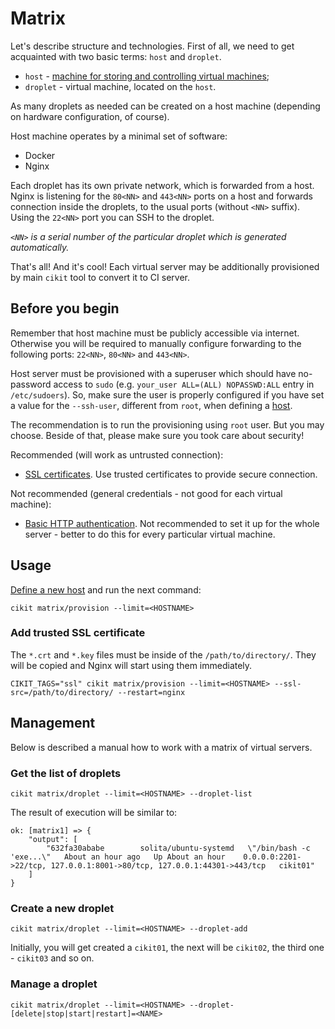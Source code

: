 # Matrix

Let's describe structure and technologies. First of all, we need to get acquainted with two basic terms: `host` and `droplet`.

- `host` - [machine for storing and controlling virtual machines](host);
- `droplet` - virtual machine, located on the `host`.

As many droplets as needed can be created on a host machine (depending on hardware configuration, of course).

Host machine operates by a minimal set of software:

- Docker
- Nginx

Each droplet has its own private network, which is forwarded from a host. Nginx is listening for the `80<NN>` and `443<NN>` ports on a host and forwards connection inside the droplets, to the usual ports (without `<NN>` suffix). Using the `22<NN>` port you can SSH to the droplet.

*`<NN>` is a serial number of the particular droplet which is generated automatically.*

That's all! And it's cool! Each virtual server may be additionally provisioned by main `cikit` tool to convert it to CI server.

## Before you begin

Remember that host machine must be publicly accessible via internet. Otherwise you will be required to manually configure forwarding to the following ports: `22<NN>`, `80<NN>` and `443<NN>`.

Host server must be provisioned with a superuser which should have no-password access to `sudo` (e.g. `your_user ALL=(ALL) NOPASSWD:ALL` entry in `/etc/sudoers`). So, make sure the user is properly configured if you have set a value for the `--ssh-user`, different from `root`, when defining a [host](../host).

The recommendation is to run the provisioning using `root` user. But you may choose. Beside of that, please make sure you took care about security!

Recommended (will work as untrusted connection):

- [SSL certificates](../../matrix/vars/ssl.yml#L3). Use trusted certificates to provide secure connection.

Not recommended (general credentials - not good for each virtual machine):

- [Basic HTTP authentication](../../matrix/vars/nginx.yml#L4-L12). Not recommended to set it up for the whole server - better to do this for every particular virtual machine.

## Usage

[Define a new host](../host) and run the next command:

```shell
cikit matrix/provision --limit=<HOSTNAME>
```

### Add trusted SSL certificate

The `*.crt` and `*.key` files must be inside of the `/path/to/directory/`. They will be copied and Nginx will start using them immediately.

```shell
CIKIT_TAGS="ssl" cikit matrix/provision --limit=<HOSTNAME> --ssl-src=/path/to/directory/ --restart=nginx
```

## Management

Below is described a manual how to work with a matrix of virtual servers.

### Get the list of droplets

```shell
cikit matrix/droplet --limit=<HOSTNAME> --droplet-list
```

The result of execution will be similar to:

```shell
ok: [matrix1] => {
    "output": [
        "632fa30ababe        solita/ubuntu-systemd   \"/bin/bash -c 'exe...\"   About an hour ago   Up About an hour    0.0.0.0:2201->22/tcp, 127.0.0.1:8001->80/tcp, 127.0.0.1:44301->443/tcp   cikit01"
    ]
}
```

### Create a new droplet

```shell
cikit matrix/droplet --limit=<HOSTNAME> --droplet-add
```

Initially, you will get created a `cikit01`, the next will be `cikit02`, the third one - `cikit03` and so on.

### Manage a droplet

```shell
cikit matrix/droplet --limit=<HOSTNAME> --droplet-[delete|stop|start|restart]=<NAME>
```
